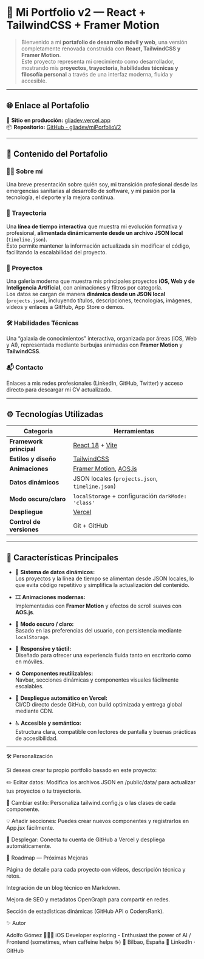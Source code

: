 # 🌌 Mi Portfolio v2 — React + TailwindCSS + Framer Motion

> Bienvenido a mi **portafolio de desarrollo móvil y web**, una versión completamente renovada construida con **React, TailwindCSS y Framer Motion**.  
> Este proyecto representa mi crecimiento como desarrollador, mostrando mis **proyectos, trayectoria, habilidades técnicas y filosofía personal** a través de una interfaz moderna, fluida y accesible.

---

## 🌐 Enlace al Portafolio

🔗 **Sitio en producción:** [gliadev.vercel.app](https://gliadev.vercel.app)  
📦 **Repositorio:** [GitHub - gliadev/miPorfolioV2](https://github.com/gliadev/miPorfolioV2)

---

## 📑 Contenido del Portafolio

### 👨‍💻 Sobre mí
Una breve presentación sobre quién soy, mi transición profesional desde las emergencias sanitarias al desarrollo de software, y mi pasión por la tecnología, el deporte y la mejora continua.

### 🧠 Trayectoria
Una **línea de tiempo interactiva** que muestra mi evolución formativa y profesional, **alimentada dinámicamente desde un archivo JSON local** (`timeline.json`).  
Esto permite mantener la información actualizada sin modificar el código, facilitando la escalabilidad del proyecto.

### 📂 Proyectos
Una galería moderna que muestra mis principales proyectos **iOS, Web y de Inteligencia Artificial**, con animaciones y filtros por categoría.  
Los datos se cargan de manera **dinámica desde un JSON local** (`projects.json`), incluyendo títulos, descripciones, tecnologías, imágenes, vídeos y enlaces a GitHub, App Store o demos.

### 🛠️ Habilidades Técnicas
Una “galaxia de conocimientos” interactiva, organizada por áreas (iOS, Web y AI), representada mediante burbujas animadas con **Framer Motion** y **TailwindCSS**.  

### 📬 Contacto
Enlaces a mis redes profesionales (LinkedIn, GitHub, Twitter) y acceso directo para descargar mi CV actualizado.

---

## ⚙️ Tecnologías Utilizadas

| Categoría | Herramientas |
|------------|---------------|
| **Framework principal** | [React 18](https://react.dev/) + [Vite](https://vitejs.dev/) |
| **Estilos y diseño** | [TailwindCSS](https://tailwindcss.com/) |
| **Animaciones** | [Framer Motion](https://www.framer.com/motion/), [AOS.js](https://michalsnik.github.io/aos/) |
| **Datos dinámicos** | JSON locales (`projects.json`, `timeline.json`) |
| **Modo oscuro/claro** | `localStorage` + configuración `darkMode: 'class'` |
| **Despliegue** | [Vercel](https://vercel.com/) |
| **Control de versiones** | Git + GitHub |

---

## 🧩 Características Principales

- 🧠 **Sistema de datos dinámicos:**  
  Los proyectos y la línea de tiempo se alimentan desde JSON locales, lo que evita código repetitivo y simplifica la actualización del contenido.

- 🎞️ **Animaciones modernas:**  
  Implementadas con **Framer Motion** y efectos de scroll suaves con **AOS.js**.

- 🌙 **Modo oscuro / claro:**  
  Basado en las preferencias del usuario, con persistencia mediante `localStorage`.

- 📱 **Responsive y táctil:**  
  Diseñado para ofrecer una experiencia fluida tanto en escritorio como en móviles.

- ♻️ **Componentes reutilizables:**  
  Navbar, secciones dinámicas y componentes visuales fácilmente escalables.

- 🚀 **Despliegue automático en Vercel:**  
  CI/CD directo desde GitHub, con build optimizada y entrega global mediante CDN.

- ♿ **Accesible y semántico:**  
  Estructura clara, compatible con lectores de pantalla y buenas prácticas de accesibilidad.

---

🛠️ Personalización

Si deseas crear tu propio portfolio basado en este proyecto:

✏️ Editar datos: Modifica los archivos JSON en /public/data/ para actualizar tus proyectos o tu trayectoria.

🎨 Cambiar estilo: Personaliza tailwind.config.js o las clases de cada componente.

💡 Añadir secciones: Puedes crear nuevos componentes y registrarlos en App.jsx fácilmente.

🚀 Desplegar: Conecta tu cuenta de GitHub a Vercel y despliega automáticamente.

🧭 Roadmap — Próximas Mejoras

 Página de detalle para cada proyecto con vídeos, descripción técnica y retos.

 Integración de un blog técnico en Markdown.

 Mejora de SEO y metadatos OpenGraph para compartir en redes.

 Sección de estadísticas dinámicas (GitHub API o CodersRank).

✨ Autor

Adolfo Gómez
👨🏻‍💻 iOS Developer exploring - Enthusiast the power of AI / Frontend (sometimes, when caffeine helps ☕️)
📍 Bilbao, España
🔗 LinkedIn
 · GitHub